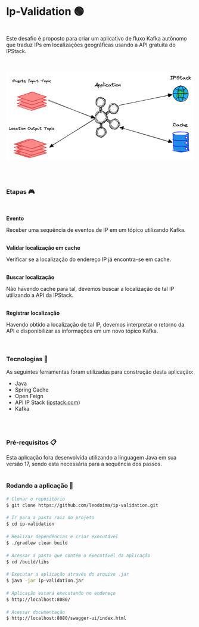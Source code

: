 # Ip-Validation 🟢
<br>
Este desafio é proposto para criar um aplicativo de fluxo Kafka autônomo que traduz IPs em localizações geográficas usando a API gratuita do IPStack.
<br>
<br>
<br>

<p align="center">
  <img alt="Topology" src="./src/main/resources/static/cover.png" />
</p>

<br>
<br>

### Etapas 🎮
<br>

**Evento**

Receber uma sequência de eventos de IP em um tópico utilizando Kafka.
<br>
<br>


**Validar localização em cache**

Verificar se a localização do endereço IP já encontra-se em cache.
<br>
<br>

**Buscar localização**

Não havendo cache para tal, devemos buscar a localização de tal IP utilizando a API da IPStack.
<br>
<br>

**Registrar localização**

Havendo obtido a localização de tal IP, devemos interpretar o retorno da API e disponibilizar as informações em um novo tópico Kafka.
<br>
<br>
<br>


### Tecnologias 🔧

As seguintes ferramentas foram utilizadas para construção desta aplicação:

- Java
- Spring Cache
- Open Feign
- API IP Stack ([ipstack.com](https://ipstack.com/))
- Kafka
<br>
<br>

### Pré-requisitos 📋

Esta aplicação fora desenvolvida utilizando a linguagem Java em sua versão 17, sendo esta necessária para a sequência dos passos.
<br>
<br>

### Rodando a aplicação 🏈

```bash
# Clonar o repositório
$ git clone https://github.com/leodoima/ip-validation.git

# Ir para a pasta raiz do projeto
$ cd ip-validation

# Realizar dependências e criar executável
$ ./gradlew clean build

# Acessar a pasta que contém o executável da aplicação
$ cd /build/libs

# Executar a aplicação através do arquivo .jar
$ java -jar ip-validation.jar

# Aplicação estará executando no endereço
$ http://localhost:8080/

# Acessar documentação
$ http://localhost:8080/swagger-ui/index.html
```
<br>
<br>
